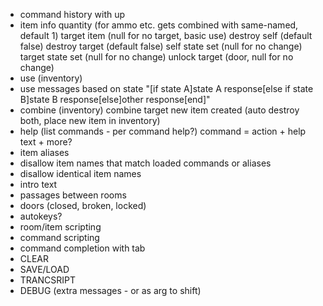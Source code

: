 - command history with up
- item info
        quantity (for ammo etc. gets combined with same-named, default 1)
        target item (null for no target, basic use)
        destroy self (default false)
        destroy target (default false)
        self state set (null for no change)
        target state set (null for no change)
        unlock target (door, null for no change)
- use (inventory)
- use messages based on state
        "[if state A]state A response[else if state B]state B response[else]other response[end]"
- combine (inventory)
        combine target
        new item created
        (auto destroy both, place new item in inventory)
- help (list commands - per command help?)
    command = action + help text + more?
- item aliases
- disallow item names that match loaded commands or aliases
- disallow identical item names
- intro text
- passages between rooms
- doors (closed, broken, locked)
- autokeys?
- room/item scripting
- command scripting
- command completion with tab
- CLEAR
- SAVE/LOAD
- TRANCSRIPT
- DEBUG (extra messages - or as arg to shift)